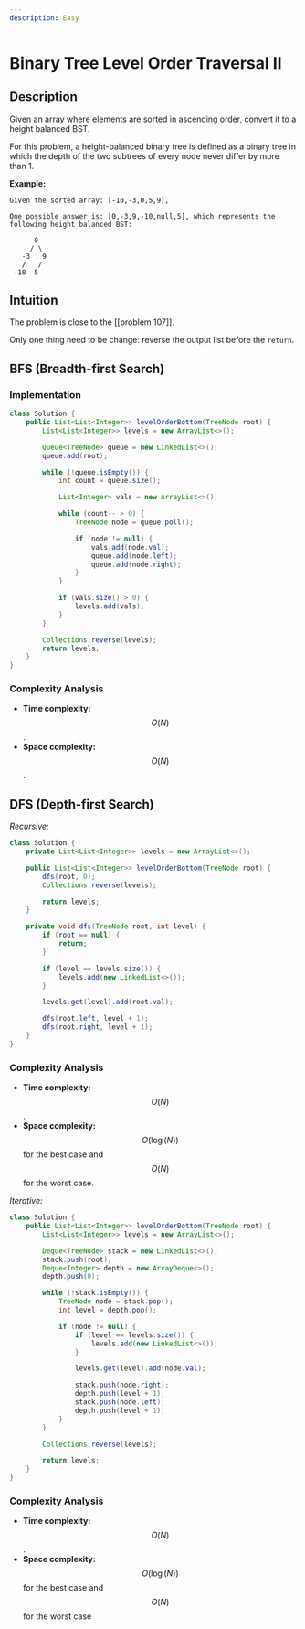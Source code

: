 ```yaml
---
description: Easy
---
```


# Binary Tree Level Order Traversal II

## Description

Given an array where elements are sorted in ascending order, convert it to a height balanced BST.

For this problem, a height-balanced binary tree is defined as a binary tree in which the depth of the two subtrees of every node never differ by more than 1.

**Example:**

```text
Given the sorted array: [-10,-3,0,5,9],

One possible answer is: [0,-3,9,-10,null,5], which represents the following height balanced BST:

      0
     / \
   -3   9
   /   /
 -10  5
```

## Intuition

The problem is close to the [[problem 107]].

Only one thing need to be change: reverse the output list before the `return`.

## BFS (Breadth-first Search)

### Implementation

```java
class Solution {
    public List<List<Integer>> levelOrderBottom(TreeNode root) {
        List<List<Integer>> levels = new ArrayList<>();

        Queue<TreeNode> queue = new LinkedList<>();
        queue.add(root);

        while (!queue.isEmpty()) {
            int count = queue.size();

            List<Integer> vals = new ArrayList<>();

            while (count-- > 0) {
                TreeNode node = queue.poll();

                if (node != null) {
                    vals.add(node.val);
                    queue.add(node.left);
                    queue.add(node.right);
                }
            }

            if (vals.size() > 0) {
                levels.add(vals);
            }
        }

        Collections.reverse(levels);
        return levels;
    }
}
```

### Complexity Analysis

* **Time complexity:** $$O(N)$$.
* **Space complexity:** $$O(N)$$.
 
## DFS (Depth-first Search)

_Recursive:_

```java
class Solution {
    private List<List<Integer>> levels = new ArrayList<>();

    public List<List<Integer>> levelOrderBottom(TreeNode root) {
        dfs(root, 0);
        Collections.reverse(levels);

        return levels;
    }

    private void dfs(TreeNode root, int level) {
        if (root == null) {
            return;
        }

        if (level == levels.size()) {
            levels.add(new LinkedList<>());
        }

        levels.get(level).add(root.val);

        dfs(root.left, level + 1);
        dfs(root.right, level + 1);
    }
}
```

### Complexity Analysis

* **Time complexity:** $$O(N)$$.
* **Space complexity:** $$O(\log(N))$$ for the best case and $$O(N)$$ for the worst case.

_Iterative:_

```java
class Solution {
    public List<List<Integer>> levelOrderBottom(TreeNode root) {
        List<List<Integer>> levels = new ArrayList<>();

        Deque<TreeNode> stack = new LinkedList<>();
        stack.push(root);
        Deque<Integer> depth = new ArrayDeque<>();
        depth.push(0);

        while (!stack.isEmpty()) {
            TreeNode node = stack.pop();
            int level = depth.pop();

            if (node != null) {
                if (level == levels.size()) {
                    levels.add(new LinkedList<>());
                }

                levels.get(level).add(node.val);

                stack.push(node.right);
                depth.push(level + 1);
                stack.push(node.left);
                depth.push(level + 1);
            }
        }

        Collections.reverse(levels);

        return levels;
    }
}
```

### Complexity Analysis

* **Time complexity:** $$O(N)$$.
* **Space complexity:** $$O(\log(N))$$ for the best case and $$O(N)$$ for the worst case
